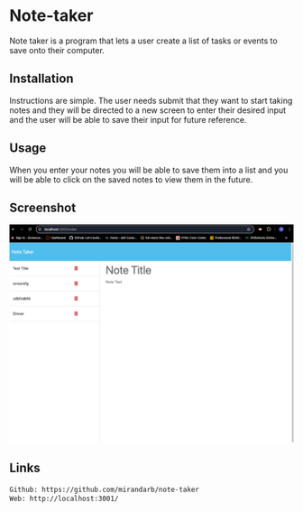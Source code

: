 # Note-taker

Note taker is a program that lets a user create a list of tasks or events to save onto their computer.

## Installation

Instructions are simple. The user needs submit that they want to start taking notes and they will be directed to a new screen to enter their desired input and the user will be able to save their input for future reference.

## Usage

When you enter your notes you will be able to save them into a list and you will be able to click on the saved notes to view them in the future.

## Screenshot

![Note Taker](./images/screenshot.png)


## Links

    Github: https://github.com/mirandarb/note-taker
    Web: http://localhost:3001/